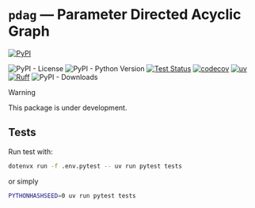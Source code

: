 # `pdag` — Parameter Directed Acyclic Graph

[![PyPI](https://img.shields.io/pypi/v/pdag)](https://pypi.org/project/pdag/)
<!-- [![conda-forge](https://img.shields.io/conda/vn/conda-forge/pdag.svg)](https://anaconda.org/conda-forge/pdag) -->
![PyPI - License](https://img.shields.io/pypi/l/pdag)
![PyPI - Python Version](https://img.shields.io/pypi/pyversions/pdag)
[![Test Status](https://github.com/shunichironomura/pdag/actions/workflows/test.yaml/badge.svg)](https://github.com/shunichironomura/pdag/actions)
[![codecov](https://codecov.io/gh/shunichironomura/pdag/graph/badge.svg?token=Hz2YE2769a)](https://codecov.io/gh/shunichironomura/pdag)
[![uv](https://img.shields.io/endpoint?url=https://raw.githubusercontent.com/astral-sh/uv/main/assets/badge/v0.json)](https://github.com/astral-sh/uv)
[![Ruff](https://img.shields.io/endpoint?url=https://raw.githubusercontent.com/astral-sh/ruff/main/assets/badge/v2.json)](https://github.com/astral-sh/ruff)
![PyPI - Downloads](https://img.shields.io/pypi/dm/pdag)

> [!WARNING]
> This package is under development.

## Tests

Run test with:

```bash
dotenvx run -f .env.pytest -- uv run pytest tests
```

or simply

```bash
PYTHONHASHSEED=0 uv run pytest tests
```
